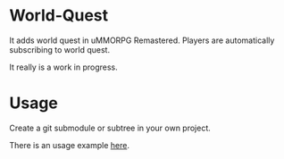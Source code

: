 # World-Quest

It adds world quest in uMMORPG Remastered. Players are automatically subscribing to world quest.

It really is a work in progress.

# Usage

Create a git submodule or subtree in your own project.

There is an usage example [here](https://github.com/Charlouze-uMMORPG-Addons/Example-Project).
